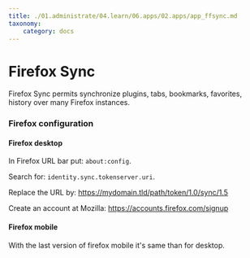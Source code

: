 ```yaml
---
title: ./01.administrate/04.learn/06.apps/02.apps/app_ffsync.md
taxonomy:
    category: docs
---
```

# Firefox Sync
Firefox Sync permits synchronize plugins, tabs, bookmarks, favorites, history over many Firefox instances.

### Firefox configuration
#### Firefox desktop
In Firefox URL bar put: `about:config`.

Search for: `identity.sync.tokenserver.uri`.

Replace the URL by: https://mydomain.tld/path/token/1.0/sync/1.5

Create an account at Mozilla: https://accounts.firefox.com/signup

#### Firefox mobile
With the last version of firefox mobile it's same than for desktop.
